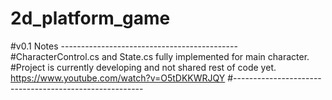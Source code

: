 # 2d_platform_game
#v0.1 Notes --------------------------------------------
#CharacterControl.cs and State.cs fully implemented for main character.
#Project is currently developing and not shared rest of code yet.
https://www.youtube.com/watch?v=O5tDKKWRJQY
#-------------------------------------------------------
